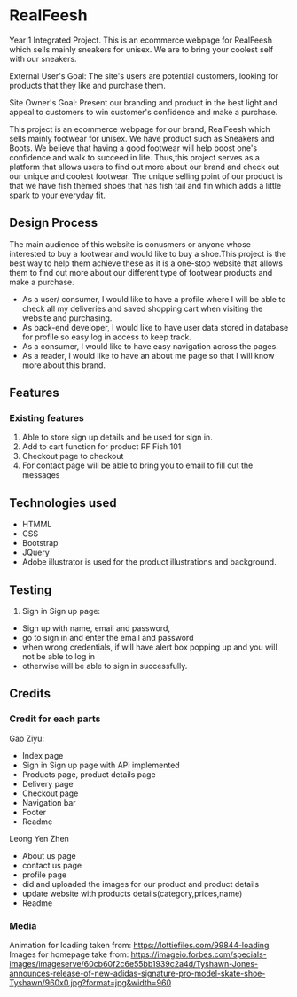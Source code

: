 # RealFeesh
Year 1 Integrated Project.
This is an ecommerce webpage for RealFeesh which sells mainly sneakers for unisex. We are to bring your coolest self with our sneakers. 

External User's Goal: The site's users are potential customers, looking for products that they like and purchase them.

Site Owner's Goal: Present our branding and product in the best light and appeal to customers to win customer's confidence and make a purchase.

This project is an ecommerce webpage for our brand, RealFeesh which sells mainly footwear for unisex. We have product such as Sneakers and Boots. We believe that having a good footwear will help boost one's confidence and walk to succeed in life. Thus,this project serves as a platform that allows users to find out more about our brand and check out our unique and coolest footwear. The unique selling point of our product is that we have fish themed shoes that has fish tail and fin which adds a little spark to your everyday fit.

## Design Process

The main audience of this website is conusmers or anyone whose interested to buy a footwear and would like to buy a shoe.This project is the best way to help them achieve these as it is a one-stop website that allows them to find out more about our different type of footwear products and make a purchase.

- As a user/ consumer, I would like to have a profile where I will be able to check all my deliveries and saved shopping cart when visiting the website and purchasing.
- As back-end developer, I would like to have user data stored in database for profile so easy log in access to keep track.
- As a consumer, I would like to have easy navigation across the pages.
- As a reader, I would like to have an about me page so that I will know more about this brand.

## Features

### Existing features
1. Able to store sign up details and be used for sign in.
2. Add to cart function for product RF Fish 101
3. Checkout page to checkout
4. For contact page will be able to bring you to email to fill out the messages

## Technologies used
- HTMML
- CSS
- Bootstrap
- JQuery
- Adobe illustrator is used for the product illustrations and background.

## Testing
1. Sign in Sign up page:
  - Sign up with name, email and password,
  - go to sign in and enter the email and password
  - when wrong credentials, if will have alert box popping up and you will not be able to log in
  - otherwise will be able to sign in successfully.

## Credits

### Credit for each parts

Gao Ziyu:
- Index page
- Sign in Sign up page with API implemented
- Products page, product details page
- Delivery page
- Checkout page
- Navigation bar
- Footer
- Readme

Leong Yen Zhen
- About us page
- contact us page 
- profile page
- did and uploaded the images for our product and product details
- update website with products details(category,prices,name)
- Readme

### Media
Animation for loading taken from: https://lottiefiles.com/99844-loading
Images for homepage take from: https://imageio.forbes.com/specials-images/imageserve/60cb60f2c6e55bb1939c2a4d/Tyshawn-Jones-announces-release-of-new-adidas-signature-pro-model-skate-shoe-Tyshawn/960x0.jpg?format=jpg&width=960


